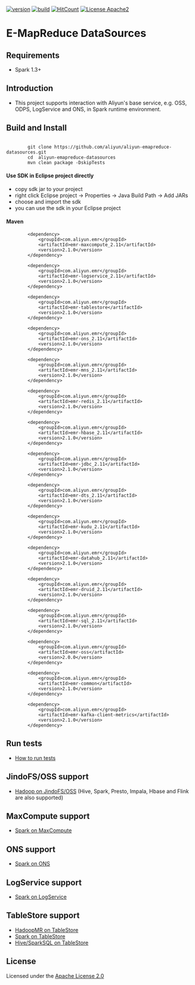 [![version](https://badge.fury.io/gh/aliyun%2Faliyun-emapreduce-sdk.svg)](https://badge.fury.io/gh/aliyun%2Faliyun-emapreduce-sdk)
[![build](https://api.travis-ci.org/aliyun/aliyun-emapreduce-datasources.svg?branch=master-2.x)](https://travis-ci.org/aliyun/aliyun-emapreduce-datasources)
[![HitCount](http://hits.dwyl.io/aliyun/aliyun-emapreduce-sdk.svg)](http://hits.dwyl.io/aliyun/aliyun-emapreduce-sdk)
[![License Apache2](https://img.shields.io/badge/license-Apache2-blue.svg?style=flat-square)](https://github.com/aliyun/aliyun-emapreduce-sdk/blob/master-2.x/LICENSE)

# E-MapReduce DataSources

## Requirements

- Spark 1.3+

## Introduction

- This project supports interaction with Aliyun's base service, e.g. OSS, ODPS, LogService and ONS, in Spark runtime environment.

## Build and Install

```

	    git clone https://github.com/aliyun/aliyun-emapreduce-datasources.git
	    cd  aliyun-emapreduce-datasources
	    mvn clean package -DskipTests

```

#### Use SDK in Eclipse project directly

- copy sdk jar to your project
- right click Eclipse project -> Properties -> Java Build Path -> Add JARs
- choose and import the sdk
- you can use the sdk in your Eclipse project

#### Maven 

```
        <dependency>
            <groupId>com.aliyun.emr</groupId>
            <artifactId>emr-maxcompute_2.11</artifactId>
            <version>2.1.0</version>
        </dependency>

        <dependency>
            <groupId>com.aliyun.emr</groupId>
            <artifactId>emr-logservice_2.11</artifactId>
            <version>2.1.0</version>
        </dependency>

        <dependency>
            <groupId>com.aliyun.emr</groupId>
            <artifactId>emr-tablestore</artifactId>
            <version>2.1.0</version>
        </dependency>

        <dependency>
            <groupId>com.aliyun.emr</groupId>
            <artifactId>emr-ons_2.11</artifactId>
            <version>2.1.0</version>
        </dependency>

        <dependency>
            <groupId>com.aliyun.emr</groupId>
            <artifactId>emr-mns_2.11</artifactId>
            <version>2.1.0</version>
        </dependency>
        
        <dependency>
            <groupId>com.aliyun.emr</groupId>
            <artifactId>emr-redis_2.11</artifactId>
            <version>2.1.0</version>
        </dependency>
        
        <dependency>
            <groupId>com.aliyun.emr</groupId>
            <artifactId>emr-hbase_2.11</artifactId>
            <version>2.1.0</version>
        </dependency>
        
        <dependency>
            <groupId>com.aliyun.emr</groupId>
            <artifactId>emr-jdbc_2.11</artifactId>
            <version>2.1.0</version>
        </dependency>
        
        <dependency>
            <groupId>com.aliyun.emr</groupId>
            <artifactId>emr-dts_2.11</artifactId>
            <version>2.1.0</version>
        </dependency>
        
        <dependency>
            <groupId>com.aliyun.emr</groupId>
            <artifactId>emr-kudu_2.11</artifactId>
            <version>2.1.0</version>
        </dependency>

        <dependency>
            <groupId>com.aliyun.emr</groupId>
            <artifactId>emr-datahub_2.11</artifactId>
            <version>2.1.0</version>
        </dependency>

        <dependency>
            <groupId>com.aliyun.emr</groupId>
            <artifactId>emr-druid_2.11</artifactId>
            <version>2.1.0</version>
        </dependency>
        
        <dependency>
            <groupId>com.aliyun.emr</groupId>
            <artifactId>emr-sql_2.11</artifactId>
            <version>2.1.0</version>
        </dependency>
        
        <dependency>
            <groupId>com.aliyun.emr</groupId>
            <artifactId>emr-oss</artifactId>
            <version>2.0.0</version>
        </dependency>
        
        <dependency>
            <groupId>com.aliyun.emr</groupId>
            <artifactId>emr-common</artifactId>
            <version>2.1.0</version>
        </dependency>
        
        <dependency>
            <groupId>com.aliyun.emr</groupId>
            <artifactId>emr-kafka-client-metrics</artifactId>
            <version>2.1.0</version>
        </dependency>

```

## Run tests

* [How to run tests](docs/how_to_run_tests.md)

## JindoFS/OSS support

* [Hadoop on JindoFS/OSS](docs/jindofs_sdk_how_to.md) (Hive, Spark, Presto, Impala, Hbase and Flink are also supported)

## MaxCompute support

* [Spark on MaxCompute](docs/aliyun_odps_support.md)

## ONS support

* [Spark on ONS](docs/aliyun_ons_support.md)

## LogService support

* [Spark on LogService](docs/aliyun_logservice_support.md)

## TableStore support

* [HadoopMR on TableStore](docs/HadoopMR-on-TableStore.md)
* [Spark on TableStore](docs/Spark-on-TableStore.md)
* [Hive/SparkSQL on TableStore](docs/Hive-SparkSQL-on-TableStore.md)

## License

Licensed under the [Apache License 2.0](https://www.apache.org/licenses/LICENSE-2.0.html)
